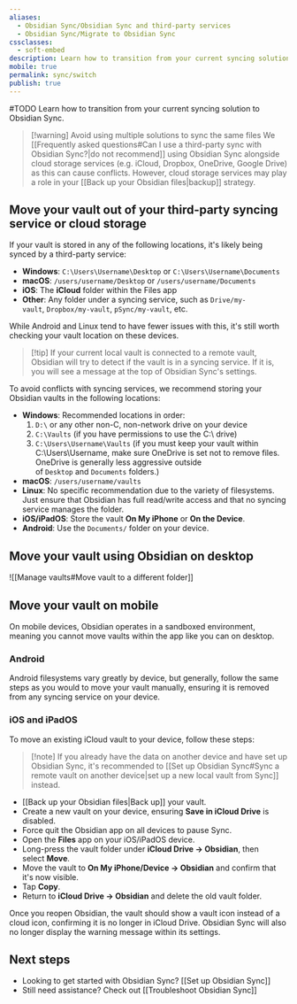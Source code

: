 ```yaml
---
aliases:
  - Obsidian Sync/Obsidian Sync and third-party services
  - Obsidian Sync/Migrate to Obsidian Sync
cssclasses:
  - soft-embed
description: Learn how to transition from your current syncing solution to Obsidian Sync.
mobile: true
permalink: sync/switch
publish: true
---
```

#TODO
Learn how to transition from your current syncing solution to Obsidian Sync.

> [!warning] Avoid using multiple solutions to sync the same files
> We [[Frequently asked questions#Can I use a third-party sync with Obsidian Sync?|do not recommend]] using Obsidian Sync alongside cloud storage services (e.g. iCloud, Dropbox, OneDrive, Google Drive) as this can cause conflicts. However, cloud storage services may play a role in your [[Back up your Obsidian files|backup]] strategy.

## Move your vault out of your third-party syncing service or cloud storage

If your vault is stored in any of the following locations, it's likely being synced by a third-party service:

- **Windows**: `C:\Users\Username\Desktop` or `C:\Users\Username\Documents`
- **macOS**: `/users/username/Desktop` or `/users/username/Documents`
- **iOS**: The **iCloud** folder within the Files app
- **Other**: Any folder under a syncing service, such as `Drive/my-vault`, `Dropbox/my-vault`, `pSync/my-vault`, etc.

While Android and Linux tend to have fewer issues with this, it's still worth checking your vault location on these devices.

> [!tip] If your current local vault is connected to a remote vault, Obsidian will try to detect if the vault is in a syncing service. If it is, you will see a message at the top of Obsidian Sync's settings.

To avoid conflicts with syncing services, we recommend storing your Obsidian vaults in the following locations:

- **Windows**: Recommended locations in order:
    1. `D:\` or any other non-C, non-network drive on your device
    2. `C:\Vaults` (if you have permissions to use the C:\ drive)
    3. `C:\Users\Username\Vaults` (if you must keep your vault within C:\Users\Username, make sure OneDrive is set not to remove files. OneDrive is generally less aggressive outside of `Desktop` and `Documents` folders.)
- **macOS**: `/users/username/vaults`
- **Linux**: No specific recommendation due to the variety of filesystems. Just ensure that Obsidian has full read/write access and that no syncing service manages the folder.
- **iOS/iPadOS**: Store the vault **On My iPhone** or **On the Device**.
- **Android**: Use the `Documents/` folder on your device.

## Move your vault using Obsidian on desktop

![[Manage vaults#Move vault to a different folder]]

## Move your vault on mobile

On mobile devices, Obsidian operates in a sandboxed environment, meaning you cannot move vaults within the app like you can on desktop.

### Android

Android filesystems vary greatly by device, but generally, follow the same steps as you would to move your vault manually, ensuring it is removed from any syncing service on your device.

### iOS and iPadOS

To move an existing iCloud vault to your device, follow these steps:

> [!note] If you already have the data on another device and have set up Obsidian Sync, it's recommended to [[Set up Obsidian Sync#Sync a remote vault on another device|set up a new local vault from Sync]] instead.

- [[Back up your Obsidian files|Back up]] your vault.
- Create a new vault on your device, ensuring **Save in iCloud Drive** is disabled.
- Force quit the Obsidian app on all devices to pause Sync.
- Open the **Files** app on your iOS/iPadOS device.
- Long-press the vault folder under **iCloud Drive → Obsidian**, then select **Move**.
- Move the vault to **On My iPhone/Device → Obsidian** and confirm that it's now visible.
- Tap **Copy**.
- Return to **iCloud Drive → Obsidian** and delete the old vault folder.

Once you reopen Obsidian, the vault should show a vault icon instead of a cloud icon, confirming it is no longer in iCloud Drive. Obsidian Sync will also no longer display the warning message within its settings.

## Next steps

- Looking to get started with Obsidian Sync? [[Set up Obsidian Sync]]
- Still need assistance? Check out [[Troubleshoot Obsidian Sync]]
